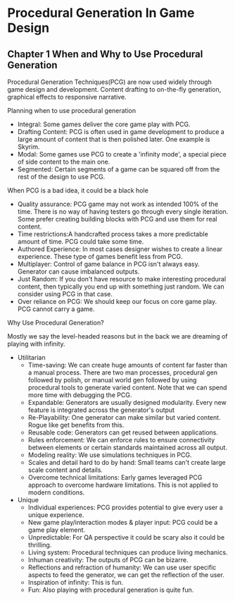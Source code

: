 # Procedural Generation In Game Design

## Chapter 1 When and Why to Use Procedural Generation

Procedural Generation Techniques(PCG) are now used widely through game design and development. Content drafting to on-the-fly generation, graphical effects to responsive narrative.

Planning when to use procedural generation

- Integral: Some games deliver the core game play with PCG.
- Drafting Content: PCG is often used in game development to produce a large amount of content that is then polished later. One example is Skyrim.
- Modal: Some games use PCG to create a 'infinity mode', a special piece of side content to the main one.
- Segmented: Certain segments of a game can be squared off from the rest of the design to use PCG.

When PCG is a bad idea, it could be a black hole

- Quality assurance: PCG game may not work as intended 100% of the time. There is no way of having testers go through every single iteration. Some prefer creating building blocks with PCG and use them for real content.
- Time restrictions:A handcrafted process takes a more predictable amount of time. PCG could take some time.
- Authored Experience: In most cases designer wishes to create a linear experience. These type of games benefit less from PCG.
- Multiplayer: Control of game balance in PCG isn't always easy. Generator can cause imbalanced outputs.
- Just Random: If you don't have resource to make interesting procedural content, then typically you end up with something just random. We can consider using PCG in that case.
- Over reliance on PCG: We should keep our focus on core game play. PCG cannot carry a game.

 Why Use Procedural Generation?

 Mostly we say the level-headed reasons but in the back we are dreaming of playing with infinity.

- Utilitarian
  - Time-saving: We can create huge amounts of content far faster than a manual process. There are two man processes, procedural gen followed by polish, or manual world gen followed by using procedural tools to generate varied content. Note that we can spend more time with debugging the PCG.
  - Expandable: Generators are usually designed modularity. Every new feature is integrated across the generator's output
  - Re-Playability: One generator can make similar but varied content. Rogue like get benefits from this.
  - Reusable code: Generators can get reused between applications.
  - Rules enforcement: We can enforce rules to ensure connectivity between elements or certain standards maintained across all output.
  - Modeling reality: We use simulations techniques in PCG.
  - Scales and detail hard to do by hand: Small teams can't create large scale content and details.
  - Overcome technical limitations: Early games leveraged PCG approach to overcome hardware limitations. This is not applied to modern conditions.
- Unique
  - Individual experiences: PCG provides potential to give every user a unique experience.
  - New game play/interaction modes & player input: PCG could be a game play element.
  - Unpredictable: For QA perspective it could be scary also it could be thrilling.
  - Living system: Procedural techniques can produce living mechanics.
  - Inhuman creativity: The outputs of PCG can be bizarre.
  - Reflections and refraction of humanity: We can use user specific aspects to feed the generator, we can get the reflection of the user.
  - Inspiration of infinity: This is fun.
  - Fun: Also playing with procedural generation is quite fun.
